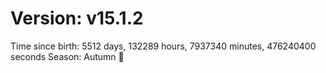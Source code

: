 # Version: v15.1.2
Time since birth: 5512 days, 132289 hours, 7937340 minutes, 476240400 seconds
Season: Autumn 🍁
